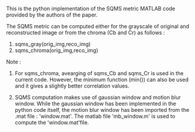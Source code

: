 This is the python implementation of the SQMS metric MATLAB code provided by the authors of the paper. 

The SQMS metric can be computed either for the grayscale of original and reconstructed image or from the chroma (Cb and Cr) as follows :
1) sqms_gray(orig_img,reco_img)
2) sqms_chroma(orig_img,reco_img)

Note : 

1) For sqms_chroma, avearging of sqms_Cb and sqms_Cr is used in the current code. However, the minimum function (min()) can also be used and it gives a slightly better correlation values.

2) SQMS computation makes use of gaussian window and motion blur window. While the gaussian window has been implemented in the python code itself, the motion blur window has been imported from the .mat file : 'window.mat'. The matlab file 'mb_window.m' is used to compute the 'window.mat'file.



